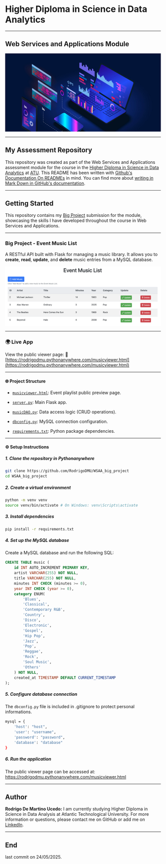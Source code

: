 # Higher Diploma in Science in Data Analytics
*****

## Web Services and Applications Module

![Programming](Images/img_programming.jpeg)
************

## My Assessment Repository

This repository was created as part of the Web Services and Applications assessment module for the course in the [Higher Diploma in Science in Data Analytics](https://www.atu.ie/courses/higher-diploma-in-science-data-analytics?_gl=1%2A1bcdos0%2A_ga%2AMTE3OTU2MzQ5LjE2OTY2MDYwMzE.%2A_ga_5R02GBYV8V%2AMTcxNDMzOTE2Ni4xMS4xLjE3MTQzMzkyMDAuMC4wLjA.) at [ATU](https://www.atu.ie/). This README has been written with [Github's Documentation On READMEs](https://docs.github.com/en/repositories/managing-your-repositorys-settings-and-features/customizing-your-repository/about-readmes) in mind. You can find more about [writing in Mark Down in GitHub's documentation](https://docs.github.com/en/get-started/writing-on-github/getting-started-with-writing-and-formatting-on-github/basic-writing-and-formatting-syntax).
*****

## Getting Started

This repository contains my [Big Project](https://github.com/RodrigoDMU/WSAA_big_project) submission for the module, showcasing the skills I have developed throughout the course in Web Services and Applications.
******

### Big Project - Event Music List

A RESTful API built with Flask for managing a music library. It allows you to **create**, **read**, **update**, and **delete** music entries from a MySQL database.

![EventMusicListTable](Images/Event_Music_List_Table.png)
******

### 🌍 Live App

View the public viewer page: 🎵 [https://rodrigodmu.pythonanywhere.com/musicviewer.html](https://rodrigodmu.pythonanywhere.com/musicviewer.html)
*****

#### 🌐 Project Structure

- [`musicviewer.html`](https://github.com/RodrigoDMU/WSAA_big_project/blob/main/musicviewer.html): Event playlist public preview page.

- [`server.py`](https://github.com/RodrigoDMU/WSAA_big_project/blob/main/server.py): Main Flask app.

- [`musicDAO.py`](https://github.com/RodrigoDMU/WSAA_big_project/blob/main/musicDAO.py): Data access logic (CRUD operations).

- [`dbconfig.py`](https://github.com/RodrigoDMU/WSAA_big_project/blob/main/dbconfig_template.py): MySQL connection configuration.

- [`requirements.txt`](https://github.com/RodrigoDMU/WSAA_big_project/blob/main/requirements.txt): Python package dependencies.
*****

#### ⚙️ Setup Instructions

##### 1. Clone the repository in Pythonanywhere
```bash
git clone https://github.com/RodrigoDMU/WSAA_big_project
cd WSAA_big_project
```

##### 2. Create a virtual environment
```bash
python -m venv venv
source venv/bin/activate # On Windows: venv\Scripts\activate
```

##### 3. Install dependencies
```bash
pip install -r requirements.txt
```

##### 4. Set up the MySQL database
Create a MySQL database and run the following SQL:
```sql
CREATE TABLE music (
    id INT AUTO_INCREMENT PRIMARY KEY,
    artist VARCHAR(255) NOT NULL,
    title VARCHAR(255) NOT NULL,
    minutes INT CHECK (minutes >= 0),
    year INT CHECK (year >= 0),
    category ENUM(
        'Blues',
        'Classical',
        'Contemporary R&B',
        'Country',
        'Disco',
        'Electronic',
        'Gospel',
        'Hip Pop',
        'Jazz',
        'Pop',
        'Reggae',
        'Rock',
        'Soul Music',
        'Others'
    ) NOT NULL,
    created_at TIMESTAMP DEFAULT CURRENT_TIMESTAMP
);
```

##### 5. Configure database connection
The `dbconfig.py` file is included in .gitignore to protect personal informations.

```bash
mysql = {
    'host': "host",
    'user': "username",
    'password': "password",
    'database': "database"
}
```

##### 6. Run the application
The public viewer page can be accessed at: https://rodrigodmu.pythonanywhere.com/musicviewer.html
*****

## Author

**Rodrigo De Martino Ucedo:**
 I am currently studying Higher Diploma in Science in Data Analysis at Atlantic Technological University. For more information or questions, please contact me on GitHub or add me on [LinkedIn](https://www.linkedin.com/in/rdmdemartino/).

*******
## End
last commit on 24/05/2025.